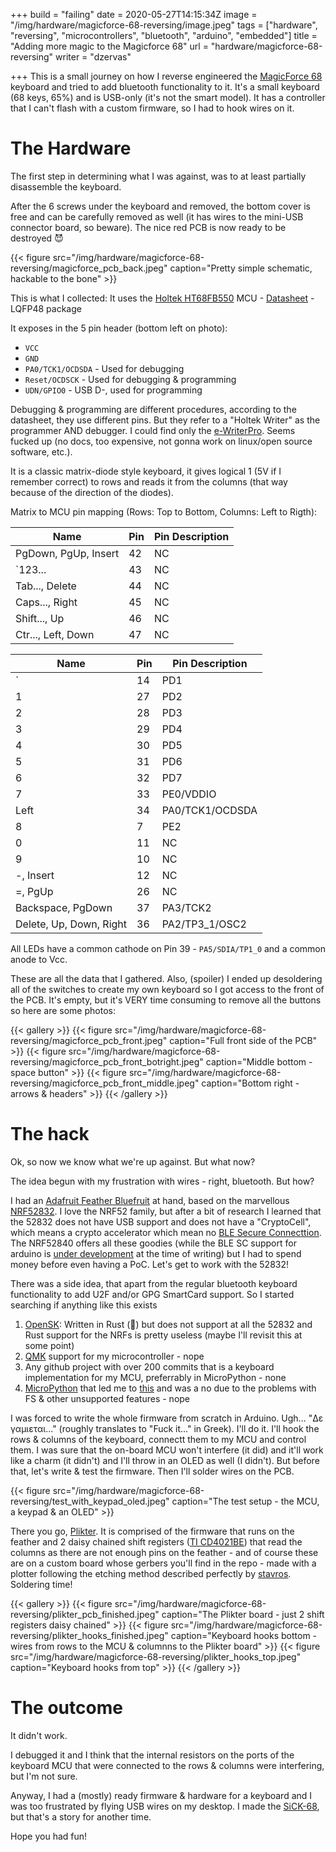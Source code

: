 +++
build = "failing"
date = 2020-05-27T14:15:34Z
image = "/img/hardware/magicforce-68-reversing/image.jpeg"
tags = ["hardware", "reversing", "microcontrollers", "bluetooth", "arduino", "embedded"]
title = "Adding more magic to the Magicforce 68"
url = "hardware/magicforce-68-reversing"
writer = "dzervas"

+++
This is a small journey on how I reverse engineered the [MagicForce 68](https://drop.com/buy/magicforce-68-key-mini-mechanical-keyboard) keyboard and tried to add bluetooth functionality to it. It's a small keyboard (68 keys, 65%) and is USB-only (it's not the smart model). It has a controller that I can't flash with a custom firmware, so I had to hook wires on it.

# The Hardware

The first step in determining what I was against, was to at least partially disassemble the keyboard.

After the 6 screws under the keyboard and removed, the bottom cover is free and can be carefully removed as well (it has wires to the mini-USB  connector board, so beware). The nice red PCB is now ready to be destroyed 😈

{{< figure src="/img/hardware/magicforce-68-reversing/magicforce_pcb_back.jpeg" caption="Pretty simple schematic, hackable to the bone" >}}

This is what I collected:
It uses the [Holtek HT68FB550](https://www.holtek.com/productdetail?p_p_auth=q0FpqQ4D&p_p_id=productvgpageportlet_WAR_holtekprodportlet&p_p_lifecycle=0&p_p_state=maximized&p_p_mode=view&_productvgpageportlet_WAR_holtekprodportlet_virtualGroupId=318) MCU - [Datasheet](https://www.holtek.com/documents/10179/116711/HT68FB540_550_560v170.pdf) - LQFP48 package

It exposes in the 5 pin header (bottom left on photo):

* `VCC`
* `GND`
* `PA0/TCK1/OCDSDA` - Used for debugging
* `Reset/OCDSCK` - Used for debugging & programming
* `UDN/GPIO0` - USB D-, used for programming

Debugging & programming are different procedures, according to the datasheet, they use different pins. But they refer to a "Holtek Writer" as the programmer AND debugger. I could find only the [e-WriterPro](https://www.holtek.com/e-writerpro). Seems fucked up (no docs, too expensive, not gonna work on linux/open source software, etc.).

It is a classic matrix-diode style keyboard, it gives logical 1 (5V if I remember correct) to rows and reads it from the columns (that way because of the direction of the diodes).

Matrix to MCU pin mapping (Rows: Top to Bottom, Columns: Left to Rigth):

| Name | Pin | Pin Description |
| --- | --- | --- |
| PgDown, PgUp, Insert | 42 | NC |
| \`123... | 43 | NC |
| Tab..., Delete | 44 | NC |
| Caps..., Right | 45 | NC |
| Shift..., Up | 46 | NC |
| Ctr..., Left, Down | 47 | NC |

| Name | Pin | Pin Description |
| --- | --- | --- |
| \` | 14 | PD1 |
| 1 | 27 | PD2 |
| 2 | 28 | PD3 |
| 3 | 29 | PD4 |
| 4 | 30 | PD5 |
| 5 | 31 | PD6 |
| 6 | 32 | PD7 |
| 7 | 33 | PE0/VDDIO |
| Left | 34 | PA0/TCK1/OCDSDA |
| 8 | 7 | PE2 |
| 0 | 11 | NC |
| 9 | 10 | NC |
| -, Insert | 12 | NC |
| =, PgUp | 26 | NC |
| Backspace, PgDown | 37 | PA3/TCK2 |
| Delete, Up, Down, Right | 36 | PA2/TP3_1/OSC2 |

All LEDs have a common cathode on Pin 39 - `PA5/SDIA/TP1_0` and a common anode to Vcc.

These are all the data that I gathered. Also, (spoiler) I ended up desoldering all of the switches to create my own keyboard so I got access to the front of the PCB. It's empty, but it's VERY time consuming to remove all the buttons so here are some photos:

{{< gallery >}}
{{< figure src="/img/hardware/magicforce-68-reversing/magicforce_pcb_front.jpeg" caption="Full front side of the PCB" >}}
{{< figure src="/img/hardware/magicforce-68-reversing/magicforce_pcb_front_botright.jpeg" caption="Middle bottom  - space button" >}}
{{< figure src="/img/hardware/magicforce-68-reversing/magicforce_pcb_front_middle.jpeg" caption="Bottom right - arrows & headers" >}}
{{< /gallery >}}

# The hack

Ok, so now we know what we're up against. But what now?

The idea begun with my frustration with wires - right, bluetooth. But how?

I had an [Adafruit Feather Bluefruit](https://www.adafruit.com/product/3406) at hand, based on the marvellous [NRF52832](https://www.nordicsemi.com/Products/Low-power-short-range-wireless/nRF52832). I love the NRF52 family, but after a bit of research I learned that the 52832 does not have USB support and does not have a "CryptoCell", which means a crypto accelerator which mean no [BLE Secure Connecttion](https://medium.com/rtone-iot-security/deep-dive-into-bluetooth-le-security-d2301d640bfc). The NRF52840 offers all these goodies (while the BLE SC support for arduino is [under development](https://github.com/adafruit/Adafruit_nRF52_Arduino/pull/466) at the time of writing) but I had to spend money before even having a PoC. Let's get to work with the 52832!

There was a side idea, that apart from the regular bluetooth keyboard functionality to add U2F and/or GPG SmartCard support. So I started searching if anything like this exists

1. [OpenSK](https://github.com/google/OpenSK): Written in Rust (🎉) but does not support at all the 52832 and Rust support for the NRFs is pretty useless (maybe I'll revisit this at some point)
2. [QMK](https://docs.qmk.fm/) support for my microcontroller - nope
3. Any github project with over 200 commits that is a keyboard implementation for my MCU, preferrably in MicroPython - none
4. [MicroPython](https://micropython.org/) that led me to [this](/notes/micropython-on-nrf52832-with-openocd/) and was a no due to the problems with FS & other unsupported features - nope

I was forced to write the whole firmware from scratch in Arduino. Ugh... "Δε γαμιεται..." (roughly translates to "Fuck it..." in Greek). I'll do it. I'll hook the rows & columns of the keyboard, connectt them to my MCU and control them. I was sure that the on-board MCU won't interfere (it did) and it'll work like a charm (it didn't) and I'll throw in an OLED as well (I didn't). But before that, let's write & test the firmware. Then I'll solder wires on the PCB.

{{< figure src="/img/hardware/magicforce-68-reversing/test_with_keypad_oled.jpeg" caption="The test setup - the MCU, a keypad & an OLED" >}}

There you go, [Plikter](https://github.com/dzervas/plikter). It is comprised of the firmware that runs on the feather and 2 daisy chained shift registers ([TI CD4021BE](https://www.arduino.cc/en/uploads/Tutorial/TI_CD4021.pdf)) that read the columns as there are not enough pins on the feather - and of course these are on a custom board whose gerbers you'll find in the repo - made with a plotter following the etching method described perfectly by [stavros](https://www.stavros.io/posts/make-pcbs-at-home/). Soldering time!

{{< gallery >}}
{{< figure src="/img/hardware/magicforce-68-reversing/plikter_pcb_finished.jpeg" caption="The Plikter board - just 2 shift registers daisy chained" >}}
{{< figure src="/img/hardware/magicforce-68-reversing/plikter_hooks_finished.jpeg" caption="Keyboard hooks bottom - wires from rows to the MCU & columnns to the Plikter board" >}}
{{< figure src="/img/hardware/magicforce-68-reversing/plikter_hooks_top.jpeg" caption="Keyboard hooks from top" >}}
{{< /gallery >}}

# The outcome

It didn't work.

I debugged it and I think that the internal resistors on the ports of the keyboard MCU that were connected to the rows & columns were interfering, but I'm not sure.

Anyway, I had a (mostly) ready firmware & hardware for a keyboard and I was too frustrated by flying USB wires on my desktop. I made the [SiCK-68](https://www.thingiverse.com/thing:3478494), but that's a story for another time.

Hope you had fun!
